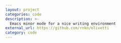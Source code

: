 ```yaml
---
layout: project
categories: code
description: >-
  Emacs minor mode for a nice writing environment
external_url: https://github.com/rnkn/olivetti
category: code
---
```

